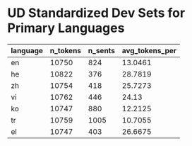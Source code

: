 # UD Standardized Dev Sets for Primary Languages 

|  language  |   n_tokens |   n_sents |   avg_tokens_per |
|------------|------------|-----------|------------------|
|     en     |   10750    |    824    |      13.0461     |
|     he     |   10822    |    376    |      28.7819     |
|     zh     |   10754    |    418    |      25.7273     |
|     vi     |   10762    |    446    |      24.13       |
|     ko     |   10747    |    880    |      12.2125     |
|     tr     |   10759    |   1005    |      10.7055     |
|     el     |   10747    |    403    |      26.6675     |
